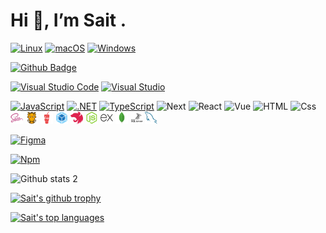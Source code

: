 <h1 align="left"> Hi 👋, I’m Sait .</h1>

[![Linux](https://svgshare.com/i/Zhy.svg)](https://svgshare.com/i/Zhy.svg)
[![macOS](https://svgshare.com/i/ZjP.svg)](https://svgshare.com/i/ZjP.svg)
[![Windows](https://svgshare.com/i/ZhY.svg)](https://svgshare.com/i/ZhY.svg)

[![Github Badge](https://img.shields.io/badge/-Github-000?style=quare&labelColor=000&logo=Github&logoColor=white&link=link)](link) 

[![Visual Studio Code](https://img.shields.io/badge/--007ACC?logo=visual%20studio%20code&logoColor=ffffff)](https://code.visualstudio.com/)
[![Visual Studio](https://badgen.net/badge/icon/visualstudio?icon=visualstudio&label)](https://visualstudio.microsoft.com)

[![JavaScript](https://img.shields.io/badge/--F7DF1E?logo=javascript&logoColor=000)](https://www.javascript.com/)
[![.NET](https://img.shields.io/badge/--512BD4?logo=.net&logoColor=ffffff)](https://dotnet.microsoft.com/)
[![TypeScript](https://img.shields.io/badge/--3178C6?logo=typescript&logoColor=ffffff)](https://www.typescriptlang.org/)
![Next](https://img.shields.io/badge/-Next.js-000000?logo=next.js&logoColor=FFFFFF)
![React](https://img.shields.io/badge/-React-61DAFB?logo=react&logoColor=FFFFFF)
![Vue](https://img.shields.io/badge/-Vue.js-4FC08D?logo=vue.js&logoColor=FFFFFF)
![HTML](https://img.shields.io/badge/-HTML-E34F26?logo=html5&logoColor=FFFFFF)
![Css](https://img.shields.io/badge/-CSS-1572B6?logo=css3&logoColor=FFFFFF)
<img src="https://raw.githubusercontent.com/devicons/devicon/master/icons/sass/sass-original.svg" alt="SCSS Icon" width="20" height="20"/> <img src="https://raw.githubusercontent.com/devicons/devicon/master/icons/grunt/grunt-original.svg" alt="Grunt Icon" width="20" height="20"/> <img src="https://raw.githubusercontent.com/devicons/devicon/master/icons/gulp/gulp-plain.svg" alt="Gulp Icon" width="20" height="20"/> <img src="https://raw.githubusercontent.com/devicons/devicon/master/icons/webpack/webpack-original.svg" alt="Webpack Icon" width="20" height="20"/> <img src="https://raw.githubusercontent.com/devicons/devicon/master/icons/nestjs/nestjs-plain.svg" alt="NestJS Icon" width="20" height="20"/> <img src="https://raw.githubusercontent.com/devicons/devicon/master/icons/nodejs/nodejs-original.svg" alt="Node.js Icon" width="20" height="20"/> <img src="https://raw.githubusercontent.com/devicons/devicon/master/icons/express/express-original.svg" alt="Express.js Icon" width="20" height="20"/> <img src="https://raw.githubusercontent.com/devicons/devicon/master/icons/mongodb/mongodb-original.svg" alt="MongoDB Icon" width="20" height="20"/> <img src="https://raw.githubusercontent.com/devicons/devicon/master/icons/microsoftsqlserver/microsoftsqlserver-plain-wordmark.svg" alt="Microsoft SQL Server Icon" width="20" height="20"/> <img src="https://raw.githubusercontent.com/devicons/devicon/master/icons/mysql/mysql-original.svg" alt="MySQL Icon" width="20" height="20"/>


[![Figma](https://img.shields.io/badge/--F24E1E?logo=figma&logoColor=ffffff)](https://www.figma.com/)

[![Npm](https://badgen.net/badge/icon/npm?icon=npm&label)](https://https://npmjs.com/)


![Github stats 2](https://github-readme-stats.vercel.app/api?username=srgul&show_icons=true&theme=radical)

[![Sait's github trophy](https://github-profile-trophy.vercel.app/?username=srgul&row=1)](https://github.com/ryo-ma/github-profile-trophy)


[![Sait's top languages](https://github-readme-stats.vercel.app/api/top-langs/?username=srgul&theme=blue-green)](https://github.com/anuraghazra/github-readme-stats)
